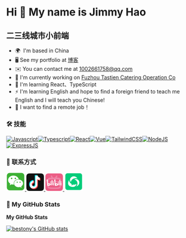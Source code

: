 # Hi 👋 My name is Jimmy Hao

## 二三线城市小前端

- 🌍  I'm based in China
- 🖥️ See my portfolio at [博客](http://blog.jimmyxuexue.top)
- ✉️ You can contact me at [1002661758@qq.com](mailto:1002661758@qq.com)
- 🚀 I'm currently working on [Fuzhou Tastien Catering Operation Co](https://www.tastien.com/)
- 🧠 I'm learning React、TypeScript
- ⚡ I'm learning English and hope to find a foreign friend to teach me English and I will teach you Chinese!
- 🙈 I want to find a remote job！

### 🛠️ 技能

<p align="left"><a href="https://developer.mozilla.org/en-US/docs/Web/JavaScript" target="_blank" rel="noreferrer"><img src="https://cdn.jsdelivr.net/gh/devicons/devicon/icons/javascript/javascript-original.svg" width="36" height="36" alt="Javascript" /></a><a href="https://www.typescriptlang.org/" target="_blank" rel="noreferrer"><img src="https://cdn.jsdelivr.net/gh/devicons/devicon/icons/typescript/typescript-original.svg" width="36" height="36" alt="Typescript" /></a><a href="https://reactjs.org/" target="_blank" rel="noreferrer"><img src="https://cdn.jsdelivr.net/gh/devicons/devicon/icons/react/react-original.svg" width="36" height="36" alt="React" /></a><a href="https://vuejs.org/" target="_blank" rel="noreferrer"><img src="https://cdn.jsdelivr.net/gh/devicons/devicon/icons/vuejs/vuejs-plain.svg" width="36" height="36" alt="Vue" /></a><a href="https://tailwindcss.com/" target="_blank" rel="noreferrer"><img src="https://cdn.jsdelivr.net/gh/devicons/devicon/icons/tailwindcss/tailwindcss-plain.svg" width="36" height="36" alt="TailwindCSS" /></a><a href="https://nodejs.org/en/" target="_blank" rel="noreferrer"><img src="https://cdn.jsdelivr.net/gh/devicons/devicon/icons/nodejs/nodejs-original.svg" width="36" height="36" alt="NodeJS" /></a><a href="https://expressjs.com/" target="_blank" rel="noreferrer"><img src="https://cdn.jsdelivr.net/gh/devicons/devicon/icons/express/express-original.svg" width="36" height="36" alt="ExpressJS" /></a></p>

### 🤝 联系方式

<div>
  <a href="./assets/profile/wx.jpg">
    <img src="./assets/icon/wx.png" style="width: 50px;" />
  </a>
  <a href="https://www.douyin.com/user/MS4wLjABAAAA3-mx2rg2SZTB4EZCdk9bvuno0bfDV3r8_cDb57Ca6Xc?from_tab_name=main">
    <img src="./assets/icon/douyin.png" style="width: 47px;" />
  </a>
  <a href="https://space.bilibili.com/304985153">
    <img src="./assets/icon/bili.png" style="width: 47px;" />
  </a>
  <a href="./assets/profile/gzh.jpg">
    <img src="./assets/icon/gzh.png" style="width: 50px;" />
  </a>
</div>

### 🐍 My GitHub Stats

<b>My GitHub Stats</b>

<a href="http://www.github.com/Jimmylxue"><img src="https://github-readme-stats.vercel.app/api?username=Jimmylxue&show_icons=true&hide=&count_private=true&title_color=3382ed&text_color=ffffff&icon_color=3382ed&bg_color=1c1917&hide_border=true&show_icons=true" alt="bestony's GitHub stats" /></a>

